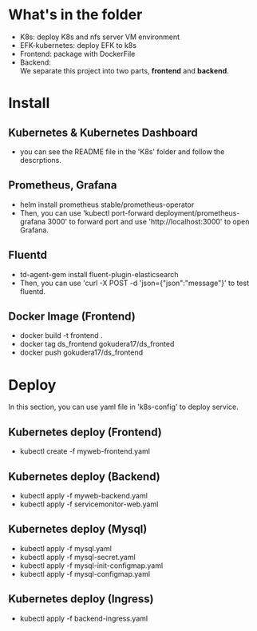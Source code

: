 # What's in the folder
* K8s: deploy K8s and nfs server VM environment
* EFK-kubernetes: deploy EFK to k8s
* Frontend: package with DockerFile
* Backend:   
 We separate this project into two parts, **frontend** and **backend**.

# Install
  
## Kubernetes & Kubernetes Dashboard
* you can see the README file in the 'K8s' folder and follow the descrptions.
  
## Prometheus, Grafana
* helm install prometheus stable/prometheus-operator
* Then, you can use 'kubectl port-forward deployment/prometheus-grafana 3000' to forward port and use 'http://localhost:3000' to open Grafana.

## Fluentd
* td-agent-gem install fluent-plugin-elasticsearch
* Then, you can use 'curl -X POST -d 'json={"json":"message"}' to test fluentd.

## Docker Image (Frontend)
* docker build -t frontend . 
* docker tag ds_frontend gokudera17/ds_fronted
* docker push gokudera17/ds_frontend

# Deploy
In this section, you can use yaml file in 'k8s-config' to deploy service.  
  
## Kubernetes deploy (Frontend)
* kubectl create -f myweb-frontend.yaml


## Kubernetes deploy (Backend)
* kubectl apply -f myweb-backend.yaml
* kubectl apply -f servicemonitor-web.yaml

## Kubernetes deploy (Mysql)
* kubectl apply -f mysql.yaml
* kubectl apply -f mysql-secret.yaml
* kubectl apply -f mysql-init-configmap.yaml
* kubectl apply -f mysql-configmap.yaml

## Kubernetes deploy (Ingress)
* kubectl apply -f backend-ingress.yaml
